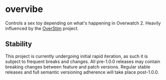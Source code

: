 # overvibe

Controls a sex toy depending on what's happening in Overwatch 2. Heavily
influenced by the [OverStim](https://github.com/cryo-es/OverStim) project.

## Stability

This project is currently undergoing initial rapid iteration, as such it is
subject to frequent breaks and changes. All pre-1.0.0 releases may contain
breaking changes between feature and patch versions. Regular stable releases and
full semantic versioning adherence will take place post-1.0.0.

